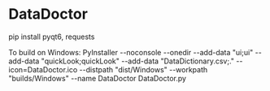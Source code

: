 # DataDoctor

pip install pyqt6, requests

To build on Windows: PyInstaller --noconsole --onedir --add-data "ui;ui" --add-data "quickLook;quickLook" --add-data "DataDictionary.csv;." --icon=DataDoctor.ico --distpath "dist/Windows" --workpath "builds/Windows" --name DataDoctor DataDoctor.py